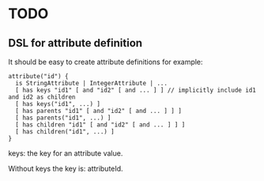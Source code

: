 # TODO


## DSL for attribute definition

It should be easy to create attribute definitions for example:

    attribute("id") {
      is StringAttribute | IntegerAttribute | ...
      [ has keys "id1" [ and "id2" [ and ... ] ] // implicitly include id1 and id2 as children
      [ has keys("id1", ...) ]
      [ has parents "id1" [ and "id2" [ and ... ] ] ]
      [ has parents("id1", ...) ]
      [ has children "id1" [ and "id2" [ and ... ] ] ]
      [ has children("id1", ...) ]
    }

keys: the key for an attribute value.

Without keys the key is: attributeId.
